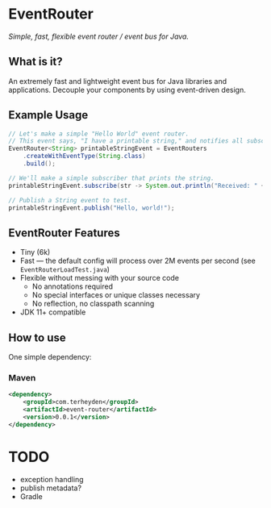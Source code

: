 # EventRouter

_Simple, fast, flexible event router / event bus for Java._

## What is it?
An extremely fast and lightweight event bus for Java libraries and applications.
Decouple your components by using event-driven design.

## Example Usage
```java
// Let's make a simple "Hello World" event router.
// This event says, "I have a printable string," and notifies all subscribers.
EventRouter<String> printableStringEvent = EventRouters
    .createWithEventType(String.class)
    .build();

// We'll make a simple subscriber that prints the string.
printableStringEvent.subscribe(str -> System.out.println("Received: " + str));

// Publish a String event to test.
printableStringEvent.publish("Hello, world!");
```

## EventRouter Features

* Tiny (6k)
* Fast — the default config will process over 2M events per second (see `EventRouterLoadTest.java`)
* Flexible without messing with your source code
    * No annotations required
    * No special interfaces or unique classes necessary
    * No reflection, no classpath scanning
* JDK 11+ compatible

## How to use

One simple dependency:

### Maven
```xml
<dependency>
    <groupId>com.terheyden</groupId>
    <artifactId>event-router</artifactId>
    <version>0.0.1</version>
</dependency>
```

# TODO
* exception handling
* publish metadata?
* Gradle
